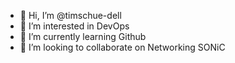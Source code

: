 - 👋 Hi, I’m @timschue-dell
- 👀 I’m interested in DevOps
- 🌱 I’m currently learning Github
- 💞️ I’m looking to collaborate on Networking SONiC 


<!---
timschue-dell/timschue-dell is a ✨ special ✨ repository because its `README.md` (this file) appears on your GitHub profile.
You can click the Preview link to take a look at your changes.
--->
